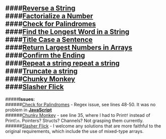 ####[Reverse a String](https://play.golang.org/p/H1_W6gcdgZ)  
####[Factorialize a Number](https://play.golang.org/p/WzriwurA3G)  
####[Check for Palindromes](https://play.golang.org/p/DmMymFUaNw)  
####[Find the Longest Word in a String](https://play.golang.org/p/hXf_wdZdrC)  
####[Title Case a Sentence](https://play.golang.org/p/4hDLNm25Kv)  
####[Return Largest Numbers in Arrays](https://play.golang.org/p/Mf8jkcp0gR)  
####[Confirm the Ending](https://play.golang.org/p/meKL28q9wY)  
####[Repeat a string repeat a string](https://play.golang.org/p/3XWkf0h_Xw)  
####[Truncate a string](https://play.golang.org/p/EzvhWMljku)  
####[Chunky Monkey](https://play.golang.org/p/HrFh0tQC-M)  
####[Slasher Flick](https://play.golang.org/p/zDsYf6eTJ7)  
---
#####**Issues:**  
######[Check for Palindromes](https://play.golang.org/p/DmMymFUaNw) - Regex issue, see lines 48-50. It was no problem in [**JavaScript**](https://github.com/bnoden/fcc.go/blob/master/basic-algorithms/js/03-check-palindromes.js)  
######[Chunky Monkey](https://play.golang.org/p/HrFh0tQC-M) - see line 35, where I had to Print```f``` instead of Print```ln```. Pointers? Structs? Channels? Not grasping them currently.  
######[Slasher Flick](https://play.golang.org/p/zDsYf6eTJ7) - I welcome any solutions that are more faithful to the original requirements, which include the use of mixed-type arrays.  

